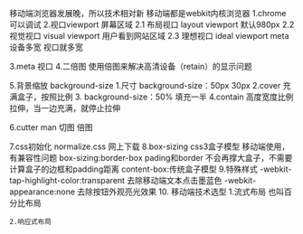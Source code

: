 移动端浏览器发展晚，所以技术相对新
 移动端都是webkit内核浏览器
 1.chrome 可以调试
 2.视口viewport 屏幕区域
	2.1 布局视口 layout viewport 默认980px
	2.2 视觉视口 visual viewport 用户看到网站区域
	2.3 理想视口 ideal viewport meta 设备多宽 视口就多宽
	
3.meta 视口
	<meta name="viewport" content="width=device-width,user-scalable=no,initial-scale=1.0
	,maximum-scale=1.0,minimum-scale=1.0">
4.二倍图
	使用倍图来解决高清设备（retain）的显示问题
	
	
5.背景缩放 background-size
	1.尺寸 background-size：50px 30px
	2.cover 充满盒子，按照比例
	3. background-size：50% 填充一半
	4.contain 高度宽度比例拉伸，当一边充满，就停止拉伸
	
6.cutter man 切图 倍图	

7.css初始化 normalize.css 网上下载
8.box-sizing css3盒子模型 移动端使用，有兼容性问题
	box-sizing:border-box pading和border 不会再撑大盒子，不需要计算盒子的边框和padding距离
	content-box:传统盒子模型
9.特殊样式
	-webkit-tap-highlight-color:transparent 去除移动端文本点击墨蓝色
	-webkit-appearance:none 去除按钮外观亮光效果
10.	移动端技术选型
	1.流式布局 也叫百分比布局
	
		
	2.响应式布局
	
	